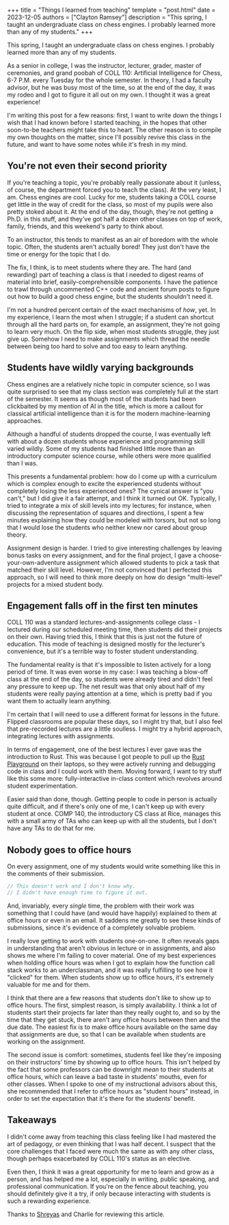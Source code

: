 +++
title = "Things I learned from teaching"
template = "post.html"
date = 2023-12-05
authors = ["Clayton Ramsey"]
description = "This spring, I taught an undergraduate class on chess engines. I probably learned more than any of my students."
+++

This spring, I taught an undergraduate class on chess engines. I
probably learned more than any of my students.

As a senior in college, I was the instructor, lecturer, grader, master
of ceremonies, and grand poobah of COLL 110: Artificial Intelligence for
Chess, 6-7 P.M. every Tuesday for the whole semester. In theory, I had a
faculty advisor, but he was busy most of the time, so at the end of the
day, it was my rodeo and I got to figure it all out on my own. I thought
it was a great experience!

I'm writing this post for a few reasons: first, I want to write down
the things I wish that I had known before I started teaching, in the
hopes that other soon-to-be teachers might take this to heart. The other
reason is to compile my own thoughts on the matter, since I'll possibly
revive this class in the future, and want to have some notes while it's
fresh in my mind.

## You're not even their second priority

If you're teaching a topic, you're probably really passionate about it
(unless, of course, the department forced you to teach the class). At
the very least, I am. Chess engines are cool. Lucky for me, students
taking a COLL course get little in the way of credit for the class, so
most of my pupils were also pretty stoked about it. At the end of the
day, though, they're not getting a Ph.D. in this stuff, and they've
got half a dozen other classes on top of work, family, friends, and this
weekend's party to think about.

To an instructor, this tends to manifest as an air of boredom with the
whole topic. Often, the students aren't actually bored! They just
don't have the time or energy for the topic that I do.

The fix, I think, is to meet students where they are. The hard (and
rewarding) part of teaching a class is that I needed to digest reams of
material into brief, easily-comprehensible components. I have the
patience to trawl through uncommented C++ code and ancient forum posts
to figure out how to build a good chess engine, but the students
shouldn't need it.

I'm not a hundred percent certain of the exact mechanisms of _how_,
yet. In my experience, I learn the most when I struggle; if a student
can shortcut through all the hard parts on, for example, an assignment,
they're not going to learn very much. On the flip side, when most
students struggle, they just give up. Somehow I need to make assignments
which thread the needle between being too hard to solve and too easy to
learn anything.

## Students have wildly varying backgrounds

Chess engines are a relatively niche topic in computer science, so I was
quite surprised to see that my class section was completely full at the
start of the semester. It seems as though most of the students had been
clickbaited by my mention of AI in the title, which is more a callout
for classical artificial intelligence than it is for the modern
machine-learning approaches.

Although a handful of students dropped the course, I was eventually left
with about a dozen students whose experience and programming skill
varied wildly. Some of my students had finished little more than an
introductory computer science course, while others were more qualified
than I was.

This presents a fundamental problem: how do I come up with a curriculum
which is complex enough to excite the experienced students without
completely losing the less experienced ones? The cynical answer is "you
can't," but I did give it a fair attempt, and I think it turned out
OK. Typically, I tried to integrate a mix of skill levels into my
lectures; for instance, when discussing the representation of squares
and directions, I spent a few minutes explaining how they could be
modeled with torsors, but not so long that I would lose the students who
neither knew nor cared about group theory.

Assignment design is harder. I tried to give interesting challenges by
leaving bonus tasks on every assignment, and for the final project, I
gave a choose-your-own-adventure assignment which allowed students to
pick a task that matched their skill level. However, I'm not convinced
that I perfected this approach, so I will need to think more deeply on
how do design "multi-level" projects for a mixed student body.

## Engagement falls off in the first ten minutes

COLL 110 was a standard lectures-and-assignments college class - I
lectured during our scheduled meeting time, then students did their
projects on their own. Having tried this, I think that this is just not
the future of education. This mode of teaching is designed mostly for
the lecturer's convenience, but it's a terrible way to foster student
understanding.

The fundamental reality is that it's impossible to listen actively for
a long period of time. It was even worse in my case: I was teaching a
blow-off class at the end of the day, so students were already tired and
didn't feel any pressure to keep up. The net result was that only about
half of my students were really paying attention at a time, which is
pretty bad if you want them to actually learn anything.

I'm certain that I will need to use a different format for lessons in
the future. Flipped classrooms are popular these days, so I might try
that, but I also feel that pre-recorded lectures are a little soulless.
I might try a hybrid approach, integrating lectures with assignments.

In terms of engagement, one of the best lectures I ever gave was the
introduction to Rust. This was because I got people to pull up the [Rust
Playground](https://play.rust-lang.org/) on their laptops, so they were
actively running and debugging code in class and I could work with them.
Moving forward, I want to try stuff like this some more:
fully-interactive in-class content which revolves around student
experimentation.

Easier said than done, though. Getting people to code in person is
actually quite difficult, and if there's only one of me, I can't keep
up with every student at once. COMP 140, the introductory CS class at
Rice, manages this with a small army of TAs who can keep up with all the
students, but I don't have any TAs to do that for me.

## Nobody goes to office hours

On every assignment, one of my students would write something like this
in the comments of their submission.

```rust
// This doesn't work and I don't know why.
// I didn't have enough time to figure it out.
```

And, invariably, every _single_ time, the problem with their work was
something that I could have (and would have happily) explained to them
at office hours or even in an email. It saddens me greatly to see these
kinds of submissions, since it's evidence of a completely solvable
problem.

I really love getting to work with students one-on-one. It often reveals
gaps in understanding that aren't obvious in lecture or in assignments,
and also shows me where I'm failing to cover material. One of my best
experiences when holding office hours was when I got to explain how the
function call stack works to an underclassman, and it was really
fulfilling to see how it "clicked" for them. When students show up to
office hours, it's extremely valuable for me and for them.

I think that there are a few reasons that students don't like to show
up to office hours. The first, simplest reason, is simply availability.
I think a lot of students start their projects far later than they
really ought to, and so by the time that they get stuck, there aren't
any office hours between then and the due date. The easiest fix is to
make office hours available on the same day that assignments are due, so
that I can be available when students are working on the assignment.

The second issue is comfort: sometimes, students feel like they're
imposing on their instructors' time by showing up to office hours. This
isn't helped by the fact that some professors can be downright _mean_
to their students at office hours, which can leave a bad taste in
students' mouths, even for other classes. When I spoke to one of my
instructional advisors about this, she recommended that I refer to
office hours as "student hours" instead, in order to set the
expectation that it's there for the students' benefit.

## Takeaways

I didn't come away from teaching this class feeling like I had mastered
the art of pedagogy, or even thinking that I was half decent. I suspect
that the core challenges that I faced were much the same as with any
other class, though perhaps exacerbated by COLL 110's status as an
elective.

Even then, I think it was a great opportunity for me to learn and grow
as a person, and has helped me a lot, especially in writing, public
speaking, and professional communication. If you're on the fence about
teaching, you should definitely give it a try, if only because
interacting with students is such a rewarding experience.

Thanks to [Shreyas](https://shreyasminocha.me/) and Charlie for
reviewing this article.
